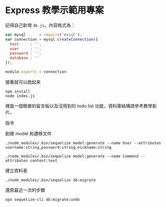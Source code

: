 # Express 教學示範用專案

記得自己新增 `db.js`，內容格式為：

``` js
var mysql      = require('mysql');
var connection = mysql.createConnection({
  host     : '',
  user     : '',
  password : '',
  database : ''
});

module.exports = connection
```

接著就可以跑起來

```
npm install
node index.js
```

裡面一個簡單的留言板以及沒用到的 todo list 功能，資料庫結構請參考教學影片。

指令

創建 model 和遷移文件
```
./node_modules/.bin/sequelize model:generate --name User --attributes username:string,password:string,nickname:string
```
```
./node_modules/.bin/sequelize model:generate --name Commend --attributes content:text
```
建立資料表
```
./node_modules/.bin/sequelize db:migrate
```
還原最近一次的步驟
```
npx sequelize-cli db:migrate:undo
```
